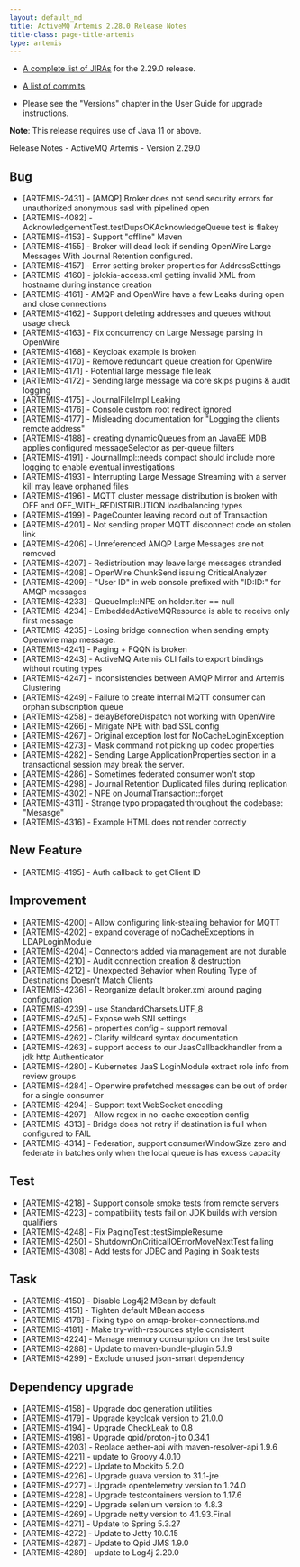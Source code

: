 ```yaml
---
layout: default_md
title: ActiveMQ Artemis 2.28.0 Release Notes
title-class: page-title-artemis
type: artemis
---
```


 - [A complete list of JIRAs](https://issues.apache.org/jira/secure/ReleaseNote.jspa?version=12352880&projectId=12315920) for the 2.29.0 release.

 - [A list of commits](commit-report-2.29.0).

 - Please see the "Versions" chapter in the User Guide for upgrade instructions.

**Note**: This release requires use of Java 11 or above.


Release Notes - ActiveMQ Artemis - Version 2.29.0


## Bug
* [ARTEMIS-2431] - [AMQP] Broker does not send security errors for unauthorized anonymous sasl with pipelined open
* [ARTEMIS-4082] - AcknowledgementTest.testDupsOKAcknowledgeQueue test is flakey
* [ARTEMIS-4153] - Support "offline" Maven
* [ARTEMIS-4155] - Broker will dead lock if sending OpenWire Large Messages With Journal Retention configured.
* [ARTEMIS-4157] - Error setting broker properties for AddressSettings
* [ARTEMIS-4160] - jolokia-access.xml getting invalid XML from hostname during instance creation
* [ARTEMIS-4161] - AMQP and OpenWire have a few Leaks during open and close connections
* [ARTEMIS-4162] - Support deleting addresses and queues without usage check
* [ARTEMIS-4163] - Fix concurrency on Large Message parsing in OpenWire
* [ARTEMIS-4168] - Keycloak example is broken
* [ARTEMIS-4170] - Remove redundant queue creation for OpenWire
* [ARTEMIS-4171] - Potential large message file leak
* [ARTEMIS-4172] - Sending large message via core skips plugins & audit logging
* [ARTEMIS-4175] - JournalFileImpl Leaking
* [ARTEMIS-4176] - Console custom root redirect ignored
* [ARTEMIS-4177] - Misleading documentation for "Logging the clients remote address"
* [ARTEMIS-4188] - creating dynamicQueues from an JavaEE MDB applies configured messageSelector as per-queue filters
* [ARTEMIS-4191] - JournalImpl::needs compact should include more logging to enable eventual investigations
* [ARTEMIS-4193] - Interrupting Large Message Streaming with a server kill may leave orphaned files
* [ARTEMIS-4196] - MQTT cluster message distribution is broken with OFF and OFF_WITH_REDISTRIBUTION loadbalancing types
* [ARTEMIS-4199] - PageCounter leaving record out of Transaction
* [ARTEMIS-4201] - Not sending proper MQTT disconnect code on stolen link
* [ARTEMIS-4206] - Unreferenced AMQP Large Messages are not removed
* [ARTEMIS-4207] - Redistribution may leave large messages stranded
* [ARTEMIS-4208] - OpenWire ChunkSend issuing CriticalAnalyzer
* [ARTEMIS-4209] - "User ID" in web console prefixed with "ID:ID:" for AMQP messages
* [ARTEMIS-4233] - QueueImpl::NPE on holder.iter == null
* [ARTEMIS-4234] - EmbeddedActiveMQResource is able to receive only first message
* [ARTEMIS-4235] - Losing bridge connection when sending empty Openwire map message.
* [ARTEMIS-4241] - Paging + FQQN is broken
* [ARTEMIS-4243] - ActiveMQ Artemis CLI fails to export bindings without routing types
* [ARTEMIS-4247] - Inconsistencies between AMQP Mirror and Artemis Clustering
* [ARTEMIS-4249] - Failure to create internal MQTT consumer can orphan subscription queue
* [ARTEMIS-4258] - delayBeforeDispatch not working with OpenWire
* [ARTEMIS-4266] - Mitigate NPE with bad SSL config
* [ARTEMIS-4267] - Original exception lost for NoCacheLoginException
* [ARTEMIS-4273] - Mask command not picking up codec properties
* [ARTEMIS-4282] - Sending Large ApplicationProperties section in a transactional session may break the server.
* [ARTEMIS-4286] - Sometimes federated consumer won't stop
* [ARTEMIS-4298] - Journal Retention Duplicated files during replication
* [ARTEMIS-4302] - NPE on JournalTransaction::forget
* [ARTEMIS-4311] - Strange typo propagated throughout the codebase: "Mesasge"
* [ARTEMIS-4316] - Example HTML does not render correctly

## New Feature
* [ARTEMIS-4195] - Auth callback to get Client ID

## Improvement
* [ARTEMIS-4200] - Allow configuring link-stealing behavior for MQTT
* [ARTEMIS-4202] - expand coverage of noCacheExceptions in LDAPLoginModule
* [ARTEMIS-4204] - Connectors added via management are not durable
* [ARTEMIS-4210] - Audit connection creation & destruction
* [ARTEMIS-4212] - Unexpected Behavior when Routing Type of Destinations Doesn't Match Clients
* [ARTEMIS-4236] - Reorganize default broker.xml around paging configuration
* [ARTEMIS-4239] - use StandardCharsets.UTF_8
* [ARTEMIS-4245] - Expose web SNI settings
* [ARTEMIS-4256] - properties config - support removal
* [ARTEMIS-4262] - Clarify wildcard syntax documentation
* [ARTEMIS-4263] - support access to our JaasCallbackhandler from a jdk http Authenticator
* [ARTEMIS-4280] -  Kubernetes JaaS LoginModule extract role info from review groups
* [ARTEMIS-4284] - Openwire prefetched messages can be out of order for a single consumer
* [ARTEMIS-4294] - Support text WebSocket encoding
* [ARTEMIS-4297] - Allow regex in no-cache exception config
* [ARTEMIS-4313] - Bridge does not retry if destination is full when configured to FAIL
* [ARTEMIS-4314] - Federation, support consumerWindowSize zero and federate in batches only when the local queue is has excess capacity

## Test
* [ARTEMIS-4218] - Support console smoke tests from remote servers
* [ARTEMIS-4223] - compatibility tests fail on JDK builds with version qualifiers
* [ARTEMIS-4248] - Fix PagingTest::testSimpleResume
* [ARTEMIS-4250] - ShutdownOnCriticalIOErrorMoveNextTest failing
* [ARTEMIS-4308] - Add tests for JDBC and Paging in Soak tests

## Task
* [ARTEMIS-4150] - Disable Log4j2 MBean by default
* [ARTEMIS-4151] - Tighten default MBean access
* [ARTEMIS-4178] - Fixing typo on amqp-broker-connections.md
* [ARTEMIS-4181] - Make try-with-resources style consistent
* [ARTEMIS-4224] - Manage memory consumption on the test suite
* [ARTEMIS-4288] - Update to maven-bundle-plugin 5.1.9
* [ARTEMIS-4299] - Exclude unused json-smart dependency


## Dependency upgrade
* [ARTEMIS-4158] - Upgrade doc generation utilities
* [ARTEMIS-4179] - Upgrade keycloak version to 21.0.0
* [ARTEMIS-4194] - Upgrade CheckLeak to 0.8
* [ARTEMIS-4198] - Upgrade qpid/proton-j to 0.34.1
* [ARTEMIS-4203] - Replace aether-api with maven-resolver-api 1.9.6
* [ARTEMIS-4221] - update to Groovy 4.0.10
* [ARTEMIS-4222] - Update to Mockito 5.2.0
* [ARTEMIS-4226] - Upgrade guava version to 31.1-jre
* [ARTEMIS-4227] - Upgrade opentelemetry version to 1.24.0
* [ARTEMIS-4228] - Upgrade testcontainers version to 1.17.6
* [ARTEMIS-4229] - Upgrade selenium version to 4.8.3
* [ARTEMIS-4269] - Upgrade netty version to 4.1.93.Final
* [ARTEMIS-4271] - Update to Spring 5.3.27
* [ARTEMIS-4272] - Update to Jetty 10.0.15
* [ARTEMIS-4287] - Update to Qpid JMS 1.9.0
* [ARTEMIS-4289] - update to Log4j 2.20.0


























